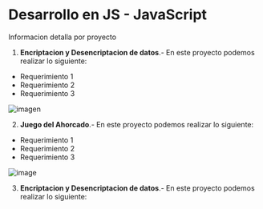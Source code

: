 # Desarrollo en JS - JavaScript
Informacion detalla por proyecto
1. **Encriptacion y Desencriptacion de datos**.- En este proyecto podemos realizar lo siguiente:<br>
  - Requerimiento 1
  - Requerimiento 2
  - Requerimiento 3<br>
  
  ![imagen](https://user-images.githubusercontent.com/98134670/150663059-5eb41e52-1415-432d-a41d-d2a90f162652.png)

2. **Juego del Ahorcado**.- En este proyecto podemos realizar lo siguiente:<br>
  - Requerimiento 1
  - Requerimiento 2
  - Requerimiento 3
  
  ![image](https://user-images.githubusercontent.com/98134670/152449201-60fd3a11-ce70-40eb-94ba-cee67195bff7.png)

3. **Encriptacion y Desencriptacion de datos**.- En este proyecto podemos realizar lo siguiente:<br>
